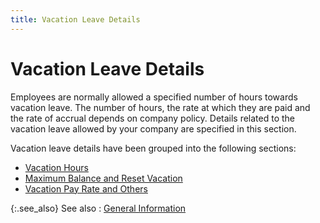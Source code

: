 ```yaml
---
title: Vacation Leave Details
---
```


# Vacation Leave Details


Employees are normally allowed a specified number of hours towards vacation leave. The number of hours, the rate at which they are paid and the rate of accrual depends on company policy.  Details related to the vacation leave allowed by your company are specified in this section.


Vacation leave details have been grouped into the following sections:

- [Vacation Hours]({{site.prl_baseurl}}/misc/vacation_hours.html)
- [Maximum Balance and Reset Vacation]({{site.prl_baseurl}}/misc/maximum_balance_and_reset_vacation.html)
- [Vacation Pay Rate and Others]({{site.prl_baseurl}}/misc/vacation_pay_rate_and_others.html)



{:.see_also}
See also
: [General Information]({{site.prl_baseurl}}/setup/the-employee-template/employee_template_general.html)
